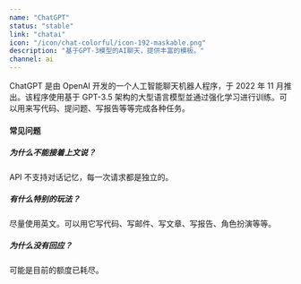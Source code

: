 ```yaml
---
name: "ChatGPT"
status: "stable"
link: "chatai"
icon: "/icon/chat-colorful/icon-192-maskable.png"
description: "基于GPT-3模型的AI聊天，提供丰富的模板。"
channel: ai
---
```


ChatGPT 是由 OpenAI 开发的一个人工智能聊天机器人程序，于 2022 年 11 月推出。该程序使用基于 GPT-3.5 架构的大型语言模型並通过强化学习进行训练。可以用来写代码、提问题、写报告等等完成各种任务。

#### 常见问题

##### 为什么不能接着上文说？

API 不支持对话记忆，每一次请求都是独立的。

##### 有什么特别的玩法？

尽量使用英文。可以用它写代码、写邮件、写文章、写报告、角色扮演等等。

##### 为什么没有回应？

可能是目前的额度已耗尽。
